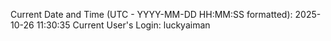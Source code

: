 Current Date and Time (UTC - YYYY-MM-DD HH:MM:SS formatted): 2025-10-26 11:30:35
Current User's Login: luckyaiman
